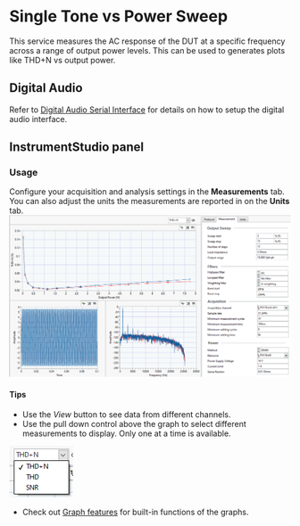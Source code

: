 # Single Tone vs Power Sweep

This service measures the AC response of the DUT at a specific frequency across a range of output power levels. This can be used to generates plots like THD+N vs output power.

## Digital Audio

Refer to [Digital Audio Serial Interface](../measurements/common/digital-serial.md) for details on how to setup the digital audio interface.

## InstrumentStudio panel

### Usage

Configure your acquisition and analysis settings in the **Measurements** tab. You can also adjust the units the measurements are reported in on the **Units** tab.
![InstrumentStudio panel](meas-images/single-tone-vs-power.png)

#### Tips

- Use the *View* button to see data from different channels.
- Use the pull down control above the graph to select different measurements to display. Only one at a time is available.

![Measurement Selection](meas-images/singe-tone-vs-power-meas-selection.png)

- Check out [Graph features](../measurements/common/graph-features.md) for built-in functions of the graphs.
